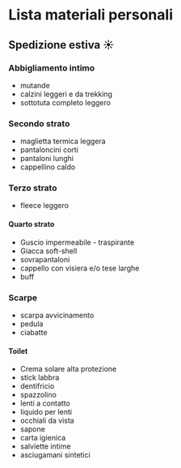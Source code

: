 # Lista materiali personali
## Spedizione estiva :sunny:

### Abbigliamento intimo

* mutande
* calzini leggeri e da trekking
* sottotuta completo leggero

### Secondo strato

* maglietta termica leggera
* pantaloncini corti
* pantaloni lunghi
* cappellino caldo

### Terzo strato

* fleece leggero

#### Quarto strato

* Guscio impermeabile - traspirante
* Giacca soft-shell
* sovrapantaloni
* cappello con visiera e/o tese larghe
* buff

### Scarpe

* scarpa avvicinamento
* pedula
* ciabatte

#### Toilet

* Crema solare alta protezione
* stick labbra
* dentifricio
* spazzolino
* lenti a contatto
* liquido per lenti
* occhiali da vista
* sapone
* carta igienica
* salviette intime
* asciugamani sintetici

